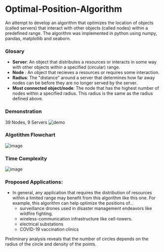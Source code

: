 # Optimal-Position-Algorithm
An attempt to develop an algorithm that optimizes the location of objects (called servers) that interact with other objects (called nodes) within a predefined range. The algorithm was implemented in python using numpy, pandas, matplotlib and seaborn.

### Glosary
- **Server**: An object that distributes a resources or interacts in some way with other objects within a specified (circular) range.
- **Node**  : An object that recieves a resources or requires some interaction.
- **Radius**: The "distance" around a server that determines how far away nodes can be before they are no longer served by the server.
- **Most connected object/node**: The node that has the highest number of nodes within a specified radius. This radius is the same as the radius defined above.   

### Demonstration
39 Nodes, 9 Servers 
![demo](https://user-images.githubusercontent.com/40518057/116802534-80c9bb80-aae1-11eb-8928-5a5c08189049.gif)

### Algotithm Flowchart
![image](https://user-images.githubusercontent.com/40518057/116802184-f97b4880-aade-11eb-98a5-99431f8338b0.png)

### Time Complexity
![image](https://user-images.githubusercontent.com/40518057/116802219-38a99980-aadf-11eb-9631-43a4c6e392e5.png)

### Proposed Applications:
- In general, any application that requires the distribution of resources within a limited range may benefit from this algorithm like this one. For example, this algorithm can help optimize the positions of…
  - surveillance drones used in disaster management endeavors like wildfire fighting.
  - wireless-communication infrastructure like cell-towers.
  - electrical substations
  - COVID-19 vaccination clinics

Preliminary analysis reveals that the number of circles depends on the radius of the circle and density of the points.

